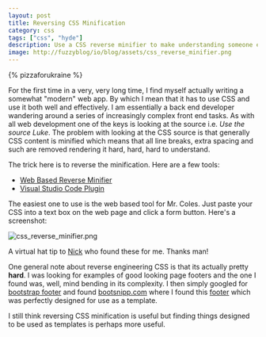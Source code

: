 ```yaml
---
layout: post
title: Reversing CSS Minification
category: css
tags: ["css", "hyde"]
description: Use a CSS reverse minifier to make understanding someone else's CSS actually possible.
image: http://fuzzyblog/io/blog/assets/css_reverse_minifier.png
---
```

{% pizzaforukraine  %}

For the first time in a very, very long time, I find myself actually writing a somewhat "modern" web app.  By which I mean that it has to use CSS and use it both well and effectively.  I am essentially a back end developer wandering around a series of increasingly complex front end tasks.  As with all web development one of the keys is looking at the source i.e. *Use the source Luke*.  The problem with looking at the CSS source is that generally CSS content is minified which means that all line breaks, extra spacing and such are removed rendering it hard, hard, hard to understand.  

The trick here is to reverse the minification.  Here are a few tools:

* [Web Based Reverse Minifier](http://mrcoles.com/blog/css-unminify/)
* [Visual Studio Code Plugin](
https://marketplace.visualstudio.com/items?itemName=HookyQR.beautify)

The easiest one to use is the web based tool for Mr. Coles.  Just paste your CSS into a text box on the web page and click a form button.  Here's a screenshot:

![css_reverse_minifier.png](/blog/assets/css_reverse_minifier.png)

A virtual hat tip to [Nick](http://nickjanetakis.com/blog/) who found these for me.  Thanks man!

One general note about reverse engineering CSS is that its actually pretty **hard**.  I was looking for examples of good looking page footers and the one I found was, well, mind bending in its complexity.  I then simply googled for [bootstrap footer](https://www.google.com/search?tbs=li:1&q=bootstrap+footer) and found [bootsnipp.com](http://www.bootsnipp.com/) where I found this [footer](http://bootsnipp.com/snippets/1KEEq) which was perfectly designed for use as a template.  

I still think reversing CSS minification is useful but finding things designed to be used as templates is perhaps more useful.
